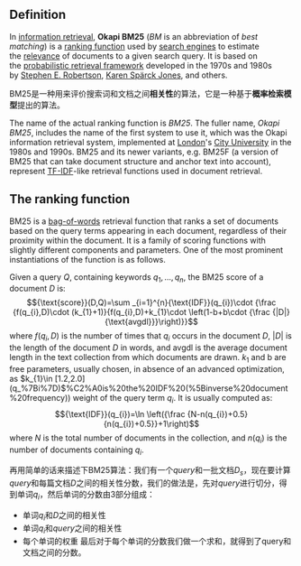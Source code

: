 ## Definition

In [information retrieval](https://en.wikipedia.org/wiki/Information_retrieval), **Okapi BM25** (_BM_ is an abbreviation of _best matching_) is a [ranking function](https://en.wikipedia.org/wiki/Ranking_function "Ranking function") used by [search engines](https://en.wikipedia.org/wiki/Search_engine "Search engine") to estimate the [relevance](https://en.wikipedia.org/wiki/Relevance_(information_retrieval) "Relevance (information retrieval)") of documents to a given search query. It is based on the [probabilistic retrieval framework](https://en.wikipedia.org/wiki/Probabilistic_relevance_model "Probabilistic relevance model") developed in the 1970s and 1980s by [Stephen E. Robertson](https://en.wikipedia.org/wiki/Stephen_E._Robertson "Stephen E. Robertson"), [Karen Spärck Jones](https://en.wikipedia.org/wiki/Karen_Sp%C3%A4rck_Jones "Karen Spärck Jones"), and others.

BM25是一种用来评价搜索词和文档之间**相关性**的算法，它是一种基于**概率检索模型**提出的算法。

The name of the actual ranking function is _BM25_. The fuller name, _Okapi BM25_, includes the name of the first system to use it, which was the Okapi information retrieval system, implemented at [London](https://en.wikipedia.org/wiki/London "London")'s [City University](https://en.wikipedia.org/wiki/City_University,_London "City University, London") in the 1980s and 1990s. BM25 and its newer variants, e.g. BM25F (a version of BM25 that can take document structure and anchor text into account), represent [TF-IDF](https://en.wikipedia.org/wiki/TF-IDF "TF-IDF")-like retrieval functions used in document retrieval.

## The ranking function

BM25 is a [bag-of-words](https://en.wikipedia.org/wiki/Bag_of_words_model "Bag of words model") retrieval function that ranks a set of documents based on the query terms appearing in each document, regardless of their proximity within the document. It is a family of scoring functions with slightly different components and parameters. One of the most prominent instantiations of the function is as follows.

Given a query $Q$, containing keywords $q_{1},...,q_{n}$, the BM25 score of a document $D$ is:
$${\text{score}}(D,Q)=\sum _{i=1}^{n}{\text{IDF}}(q_{i})\cdot {\frac {f(q_{i},D)\cdot (k_{1}+1)}{f(q_{i},D)+k_{1}\cdot \left(1-b+b\cdot {\frac {|D|}{\text{avgdl}}}\right)}}$$
where $f(q_{i},D)$ is the number of times that $q_{i}$ occurs in the document $D$, $|D|$ is the length of the document $D$ in words, and avgdl is the average document length in the text collection from which documents are drawn. $k_{1}$ and b are free parameters, usually chosen, in absence of an advanced optimization, as $k_{1}\in [1.2,2.0](q_%7Bi%7D)$%C2%A0is%20the%20IDF%20(%5Binverse%20document%20frequency)) weight of the query term $q_{i}$. It is usually computed as:
$${\text{IDF}}(q_{i})=\ln \left({\frac {N-n(q_{i})+0.5}{n(q_{i})+0.5}}+1\right)$$
where $N$ is the total number of documents in the collection, and $n(q_{i})$ is the number of documents containing $q_{i}$.


再用简单的话来描述下BM25算法：我们有一个$query$和一批文档$D_s$，现在要计算$query$和每篇文档$D$之间的相关性分数，我们的做法是，先对$query$进行切分，得到单词$q_i$，然后单词的分数由3部分组成：
-   单词$q_i$和$D$之间的相关性
-   单词$q_i$和$query$之间的相关性
-   每个单词的权重
最后对于每个单词的分数我们做一个求和，就得到了query和文档之间的分数。














